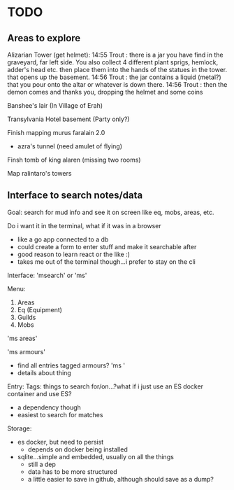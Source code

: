 # TODO

## Areas to explore

Alizarian Tower (get helmet):
  14:55 Trout : there is a jar you have find in the graveyard, far left
                side. You also collect 4 different plant sprigs, hemlock,
                adder's head etc. then place them into the hands of the
                statues in the tower. that opens up the basement.
  14:56 Trout : the jar contains a liquid (metal?) that you pour onto the
                altar or whatever is down there.
  14:56 Trout : then the demon comes and thanks you, dropping the helmet
                and some coins

Banshee's lair (In Village of Erah)

Transylvania Hotel basement (Party only?)

Finish mapping murus faralain 2.0
  - azra's tunnel (need amulet of flying)

Finsh tomb of king alaren (missing two rooms)

Map ralintaro's towers

## Interface to search notes/data

Goal: search for mud info and see it on screen
like eq, mobs, areas, etc.

Do i want it in the terminal, what if it was in a browser
- like a go app connected to a db
- could create a form to enter stuff and make it searchable after
- good reason to learn react or the like :)
- takes me out of the terminal though...i prefer to stay on the cli

Interface:
'msearch' or 'ms'

Menu:
  1. Areas
  1. Eq (Equipment)
  1. Guilds
  1. Mobs

'ms areas'

'ms armours'
- find all entries tagged armours?
'ms <entry>'
- details about thing

Entry:
Tags: things to search for/on...?what if i just use an ES docker container and use ES?
- a dependency though
- easiest to search for matches

Storage:
- es docker, but need to persist
  - depends on docker being installed
- sqlite...simple and embedded, usually on all the things
  - still a dep
  - data has to be more structured
  - a little easier to save in github, although should save as a dump?
